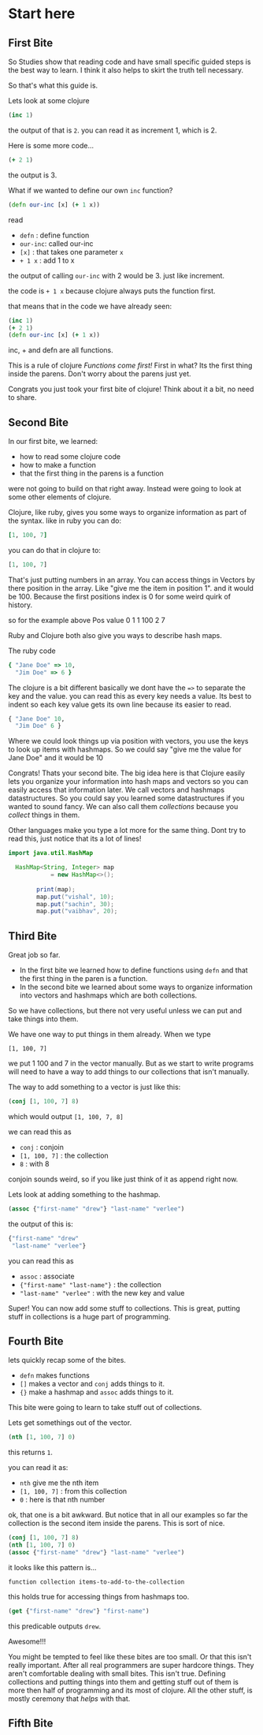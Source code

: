 # Start here

## First Bite

So Studies show that reading code and have small specific guided steps is 
the best way to learn. I think it also helps to skirt the truth tell necessary.

So that's what this guide is.

Lets look at some clojure

```clojure
(inc 1)
```

the output of that is `2`. you can read it as increment 1, which is 2.

Here is some more code...

```clojure
(+ 2 1)
```

the output is 3.

What if we wanted to define our own `inc` function?


```clojure
(defn our-inc [x] (+ 1 x))
```

read 
- `defn`    : define function
- `our-inc`: called our-inc
- `[x]`     : that takes one parameter `x`
- `+ 1 x`   : add 1 to x


the output of calling `our-inc` with 2 would be 3. just like increment.


the code is `+ 1 x` because clojure always puts the function first.

that means that in the code we have already seen:


```clojure
(inc 1)
(+ 2 1)
(defn our-inc [x] (+ 1 x))
```

inc, + and defn are all functions.

This is a rule of clojure *Functions come first!*
First in what? Its the first thing inside the parens.
Don't worry about the parens just yet. 

Congrats you just took your first bite of clojure!
Think about it a bit, no need to share.

## Second Bite

In our first bite, we learned:

* how to read some clojure code
* how to make a function
* that the first thing in the parens is a function

were not going to build on that right away. Instead were going to look at 
some other elements of clojure.

Clojure, like ruby, gives you some ways to organize information as part of the syntax.
like in ruby you can do:

```ruby
[1, 100, 7]
```

you can do that in clojure to:

```clojure
[1, 100, 7]
```

That's just putting numbers in an array. You can access things in Vectors by there position in the array.
Like "give me the item in position 1". and it would be 100. Because the first positions index is 0 for some weird 
quirk of history.

so for the example above
Pos value
0   1
1   100
2   7


Ruby and Clojure both also give you ways to describe hash maps. 

The ruby code

```ruby
{ "Jane Doe" => 10, 
  "Jim Doe" => 6 }
```

The clojure is a bit different basically we dont have the `=>` to separate the key and the value. you can read this as
every key needs a value. Its best to indent so each key value gets its own line because its easier to read. 

```clojure
{ "Jane Doe" 10, 
  "Jim Doe" 6 }
```


Where we could look things up via position
with vectors, you use the keys to look up items with hashmaps. So we could say "give me the value for Jane Doe" and it would be 10

Congrats! Thats your second bite.
The big idea here is that Clojure easily lets you organize your information into hash maps and vectors so you can 
easily access that information later. We call vectors and hashmaps datastructures. So you could say you learned
some datastructures if you wanted to sound fancy. We can also call them _collections_ because you _collect_ things in them.
 

Other languages make you type a lot more for the same thing. 
Dont try to read this, just notice that its a lot of lines!

```Java
import java.util.HashMap

  HashMap<String, Integer> map 
            = new HashMap<>(); 
  
        print(map); 
        map.put("vishal", 10); 
        map.put("sachin", 30); 
        map.put("vaibhav", 20); 
```

## Third Bite

Great job so far.

- In the first bite we learned how to define functions using `defn` and that the first thing in the paren is a function.
- In the second bite we learned about some ways to organize information into vectors and hashmaps which are both collections.

So we have collections, but there not very useful unless we can put and take things into them.

We have one way to put things in them already. When we type

```
[1, 100, 7]
```

we put 1 100 and 7 in the vector manually. But as we start to write programs will need to 
have a way to add things to our collections that isn't manually.

The way to add something to a vector is just like this:

```clojure
(conj [1, 100, 7] 8)
```

which would output `[1, 100, 7, 8]`

we can read this as

- `conj`          : conjoin 
- `[1, 100, 7]` : the collection
- `8`              : with 8

conjoin sounds weird, so if you like just think of it as append right now.

Lets look at adding something to the hashmap.

```clojure
(assoc {"first-name" "drew"} "last-name" "verlee")
```

the output of this is:

```clojure
{"first-name" "drew"
 "last-name" "verlee"}
```

you can read this as 

- `assoc`                           : associate
- `{"first-name" "last-name"}` : the collection
- `"last-name" "verlee"`        : with the new key and value



Super! You can now add some stuff to collections.
This is great, putting stuff in collections is a huge part of programming.

## Fourth Bite

lets quickly recap some of the bites.

- `defn` makes functions
- `[]` makes  a vector and `conj` adds things to it.
- `{}` make a hashmap and `assoc` adds things to it.

This bite were going to learn to take stuff out of collections.

Lets get somethings out of the vector.

```clojure
(nth [1, 100, 7] 0)
```

this returns `1`. 

you can read it as:

- `nth` give me the nth item
- `[1, 100, 7]` : from this collection
- `0`                  : here is that nth number 

ok, that one is a bit awkward. But notice that in all our examples so far the collection 
is the second item inside the parens. This is sort of nice.

```clojure
(conj [1, 100, 7] 8)
(nth [1, 100, 7] 0)
(assoc {"first-name" "drew"} "last-name" "verlee")
```

it looks like this pattern is...

`function collection items-to-add-to-the-collection`

this holds true for accessing things from hashmaps too.


```clojure
(get {"first-name" "drew"} "first-name")
```

this predicable outputs `drew`. 


Awesome!!! 

You might be tempted to feel like these bites are too small. Or that this isn't really
important. After all real programmers are super hardcore things. They aren't 
comfortable dealing with small bites. This isn't true. Defining collections
and putting things into them and getting stuff out of them is more then half of programming and its most of clojure.
All the other stuff, is mostly ceremony that _helps_ with that.


## Fifth Bite
